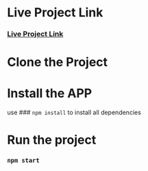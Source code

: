 # Live Project Link
### [Live Project Link](https://game-zone-sigma.vercel.app/)

# Clone the Project


# Install the APP

use ### `npm install` to install all dependencies


# Run the project

### `npm start`
